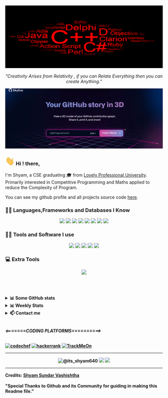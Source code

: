 
<p align="center">
<a href="https://github.com/shyam640">
 <p align='center'><img src='download.png' width='1200px' height='200px'/></p> 
</a>
 <p align='center'><i>"Creativity Arises from Relativity , if you can Relate Everything then you can create Anything."</i></p>
</p>

<img src="github3d.gif" width='1200px'>

<h3> <img src="Hi.gif" width="30px"> Hi ! there, </h3> 

I'm Shyam, a CSE graduating 🎓 from <a href="https://www.lpu.in/">Lovely Professional University</a>. Primarily interested in Competitive Programming and Maths applied to reduce the Complexity of Program. 

You can see my github profile and all projects source code <a href="https://github.com/shyam640">here</a>.


<h3> 👨‍💻 Languages,Frameworks and Databases I Know</h3>

<!--START_SECTION:colourise-->
<p align="center">
<!-- <img src="https://img.shields.io/badge/-Python-FF0000?style=for-the-badge&logo=python" /> -->
<!-- <img src="https://img.shields.io/badge/-R-FF8000?style=for-the-badge&logo=r"/> -->


<img src="https://img.shields.io/badge/-C++-243099?style=for-the-badge&logo=c%2b%2b"/>
<!-- <img src="https://img.shields.io/badge/-CUDA-00FFFF?style=for-the-badge&logo=nvidia"/> -->
<img src="https://img.shields.io/badge/-HTML5-007FFF?style=for-the-badge&logo=html5"/>
<img src="https://img.shields.io/badge/-CSS-0000FF?style=for-the-badge&logo=css3"/>
<img src="https://img.shields.io/badge/C-orange?style=for-the-badge&logo=c"/>
<img src="https://img.shields.io/badge/-Javascript-8800FF?style=for-the-badge&logo=javascript"/>
<img src="https://img.shields.io/badge/-Firebase-8800FF?style=for-the-badge&logo=firebase"/>
<img src="https://img.shields.io/badge/-Bootstrap-2300F1?style=for-the-badge&logo=bootstrap"/>
<img src="https://img.shields.io/badge/-LaTeX-FF50?style=for-the-badge&logo=latex"/>


</p>
<h3> 👨‍💻 Tools and Software I use</h3>
<p align="center">
<img src="https://img.shields.io/badge/-vscode-blue?style=for-the-badge&logo=visual-studio"/>
 <img src="https://img.shields.io/badge/-androidStudio-grey?style=for-the-badge&logo=android-studio"/>
<img src="https://img.shields.io/badge/-Shell-7F00FF?style=for-the-badge&logo=gnu-bash"/>
<img src="https://img.shields.io/badge/-Git-F10FF?style=for-the-badge&logo=git"/>
<img src="https://img.shields.io/badge/-Vim-FF00FF?style=for-the-badge&logo=vim"/>
</p>

<h3> 💻 Extra Tools</h3>
<p align="center">
<img src="https://img.shields.io/badge/-blender-blue?style=for-the-badge&logo=blender"/>

</p>

<br><br>
<details>
<summary> <b>📊 Some GitHub stats </b></summary>
<p align="center">
  <img align="center" width="450" height="165" src="https://github-readme-stats.vercel.app/api?username=shyam640&show_icons=true&hide_border=false&line_height=20&show_owner=true&bg_color=0,EE82EE,FFFFFF&theme=graywhite"/>
<img align="center" width="450" height="150" src="https://github-readme-stats.vercel.app/api/top-langs/?username=shyam640&layout=compact&hide=HTML&langs_count=10&bg_color=0,EE82EE,FFFFFF&theme=graywhite"/>
</p>
</details>

<details>
<summary> <b>📊 Weekly Stats</b> </summary>

<!--START_SECTION:waka-->
![Lines of code](https://img.shields.io/badge/From%20Hello%20World%20I%27ve%20Written-75854%20lines%20of%20code-blue)

**🐱 My Github Data (2020)** 

> 🏆  23 Contributions in the Year 2020
 > 
> 📦 Approx. 21.1 MB Used in Github's Storage 
 > 
> 💼 Opted to Hire
 > 
> 📜 21 Public Repositories
 > 
> 🔑 2 Private Repositories 

**I'm a Night 🦉** 

This an approximate calculation

```text
🌞 Morning    7 commits     ████████████░░░░░░░░░░░  2% 
🌆 Daytime    3 commits     ██████░░░░░░░░░░░░░░░░░  15% 
🌃 Evening    5 commits     ███░░░░░░░░░░░░░░░░░░░░  3% 
🌙 Night      12 commits     ████████████████████░░  80%

```
📅 **I'm Most Productive on Sunday** 

```text
Monday       3 commits     ███░░░░░░░░░░░░░░░░░░░░   5% 
Tuesday      2 commits     ██░░░░░░░░░░░░░░░░░░░░░   4% 
Wednesday    1 commits     █░░░░░░░░░░░░░░░░░░░░░░   3% 
Thursday     4 commits     ██████░░░░░░░░░░░░░░░░░   7% 
Friday       3 commits     ███░░░░░░░░░░░░░░░░░░░░   5% 
Saturday     10 commits    █████████████░░░░░░░░░░   30% 
Sunday       15 commits    ██████████████████░░░░░   45%

```


📊 **This Week I Spent My Time On** 

```text
⌚︎ Time Zone: Gwalior/Madhya Pradesh/India

💬 Computer Languages: 
Python                      
███░░░░░░░░░░░░░░░░░░░░░   5% 
C++                        
██████████████████░░░░░░   20% 
JavaScript                    
██████████████████░░░░░░   20% 
HTML/CSS                        
███████████████████░░░░░   5% 
DSA                                   
████████████████████░░░░░  50%

🔥 Editors: 
VS-Code                           
████████████████████░░░░░   65% 
Android Studio                 
████████████████████░░░░░   25% 
Gitpod                          
██████████░░░░░░░░░░░░░░░   7%
Online Editor                    
██░░░░░░░░░░░░░░░░░░░░░░░   3%


🐱‍💻 Learnings: 
Morning                   
████████████░░░░░░░░░░░░░   40% 
Day             
███░░░░░░░░░░░░░░░░░░░░░░   5% 
Night                    
████████████████░░░░░░░░░   55% 


💻 Operating System: 
Windows                    20 hrs     
█████████████████████████   80.0%
Linux                      4 hrs     
███████████████████░░░░░░   20.0% 

```

**I Mostly Code in C++** 

```text
Python                   0 repos            
█████████░░░░░░░░░░░░░░░░   
JavaScript               3 repos            
█████████████░░░░░░░░░░░░   
C++                      17 repos             
█████████████████████░░░░    
C                        2 repos            
████████████░░░░░░░░░░░░░   
Shell                    0 repos             
███████░░░░░░░░░░░░░░░░░░   
HTML/CSS                 5 repos            
█████████████░░░░░░░░░░░░   


```
**My Interests**
```text
Coding                     90%
█████████████████████░░░
Poetry                     5%
███░░░░░░░░░░░░░░░░░░░░░
Extra Stuffs               5%
███░░░░░░░░░░░░░░░░░░░░░
```

</details>
 
<details>
<summary> <b>📫 Contact me </b></summary>
<p align="center">
<a href="https://www.linkedin.com/in/shyam-sundar-vashishtha-045871159/"><img alt="LinkedIn" src="https://img.shields.io/badge/LinkedIn-Shyam%20Sundar%20Vashishtha-blue?style=for-the-badge&logo=linkedin"></a>
<a href="https://www.instagram.com/its_shyam640/"><img alt="instagram" src="https://img.shields.io/badge/instagram-blue?style=for-the-badge&logo=instagram"></a>
<a href="mailto:shyamvashishtha640@gmail.com"><img alt="Email" src="https://img.shields.io/badge/Email-Shyam%20Sundar%20Vashishtha-blue?style=for-the-badge&logo=gmail"></a>
</p>
</details>
<br><br>
<b> <i><=======CODING PLATFORMS==========></i>
<br><br>
<p> <a href="https://www.codechef.com/users/its_shyam640"><img alt="codechef" src="https://img.shields.io/badge/Codechef-blue?style=for-the-badge&logo=codechef"></a>
<a href="https://www.hackerrank.com/its_shyam640"><img alt="hackerrank" src="https://img.shields.io/badge/Hackerrank-blue?style=for-the-badge&logo=hackerrank"></a>
<a href="https://www.stopstalk.com/user/profile/its_shyam640"><img alt="TrackMeOn" src="https://img.shields.io/badge/TrackMeOn-blue?style=for-the-badge&logo=search-icon"></a>
</p>

------

<p align="center">
  <img src="https://komarev.com/ghpvc/?username=shyam640" alt="@its_shyam640" />
 <a href="https://visitor-badge.glitch.me/badge?page_id=shyam640.visitor-badge"></a>
    <a href="https://github.com/shyam640/"><img src="https://img.shields.io/github/followers/shyam640?style=flat-square?color=%234CC61E&label=GitHub%20Followers%20"/></a>
  <a href="https://github.com/shyam640/"><img src="https://img.shields.io/github/last-commit/shyam640/-its_shyam640?style=flat-square?color=red&label=Last%20Updated%20"/></a>
</p>

-----
Credits: [Shyam Sundar Vashishtha](https://github.com/shyam640)
<br><br>
"Special Thanks to Github and its Community for guiding in making this Readme file."

